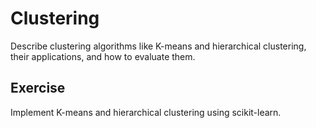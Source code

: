 # Clustering

Describe clustering algorithms like K-means and hierarchical clustering, their applications, and how to evaluate them.

## Exercise

Implement K-means and hierarchical clustering using scikit-learn.
